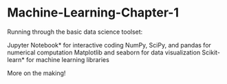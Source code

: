 # Machine-Learning-Chapter-1
Running through the basic data science toolset:

Jupyter Notebook* for interactive coding
NumPy, SciPy, and pandas for numerical computation
Matplotlib and seaborn for data visualization
Scikit-learn* for machine learning libraries

More on the making!
